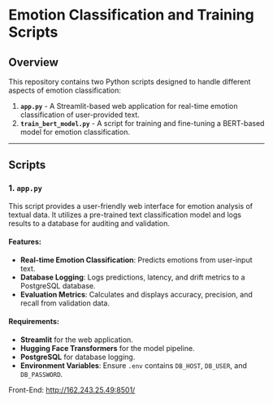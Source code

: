 # Emotion Classification and Training Scripts

## Overview

This repository contains two Python scripts designed to handle different aspects of emotion classification:

1. **`app.py`** - A Streamlit-based web application for real-time emotion classification of user-provided text.  
2. **`train_bert_model.py`** - A script for training and fine-tuning a BERT-based model for emotion classification.

---

## Scripts

### 1. `app.py`

This script provides a user-friendly web interface for emotion analysis of textual data. It utilizes a pre-trained text classification model and logs results to a database for auditing and validation.

#### Features:
- **Real-time Emotion Classification**: Predicts emotions from user-input text.
- **Database Logging**: Logs predictions, latency, and drift metrics to a PostgreSQL database.
- **Evaluation Metrics**: Calculates and displays accuracy, precision, and recall from validation data.

#### Requirements:
- **Streamlit** for the web application.
- **Hugging Face Transformers** for the model pipeline.
- **PostgreSQL** for database logging.
- **Environment Variables**: Ensure `.env` contains `DB_HOST`, `DB_USER`, and `DB_PASSWORD`.

Front-End: http://162.243.25.49:8501/
